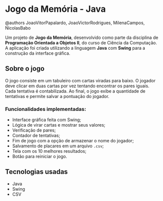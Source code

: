 
# Jogo da Memória - Java

@authors JoaoVitorPapalardo, JoaoVictorRodrigues, MilenaCampos, NicolasBabo

Um projeto de **Jogo da Memória**, desenvolvido como parte da disciplina de **Programação Orientada a Objetos II**, do curso de Ciência da Computação.  
A aplicação foi criada utilizando a linguagem **Java** com **Swing** para a construção da interface gráfica.

## Sobre o jogo

O jogo consiste em um tabuleiro com cartas viradas para baixo. O jogador deve clicar em duas cartas por vez tentando encontrar os pares iguais. Cada tentativa é contabilizada. Ao final, o jogo exibe a quantidade de tentativas e permite salvar a pontuação do jogador.

### Funcionalidades implementadas:
- Interface gráfica feita com Swing;
- Lógica de virar cartas e mostrar seus valores;
- Verificação de pares;
- Contador de tentativas;
- Fim de jogo com a opção de armazenar o nome do jogador;
- Salvamento de placares em um arquivo `.csv`;
- Tela com os 10 melhores resultados;
- Botão para reiniciar o jogo.

## Tecnologias usadas
- Java
- Swing
- CSV
